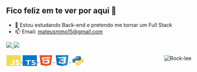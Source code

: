 ## Fico feliz em te ver por aqui 💖

- 📗 Estou estudando Back-end e pretendo me tornar um Full Stack
- 📫 Email: mateusmmo15@gmail.com

 <div>
  <a href="https://github.com/mateus-brites">
  <img height="180em" src="https://github-readme-stats.vercel.app/api?username=mateus-brites&show_icons=true&theme=midnight-purple&include_all_commits=true&count_private=true"/>
  <img height="180em" src="https://github-readme-stats.vercel.app/api/top-langs/?username=mateus-brites&layout=compact&langs_count=7&theme=midnight-purple"/>
</div>
  
  <div style="display: inline_block"><br>
  <img align="center" alt="Mateus-Js" height="30" width="40" src="https://raw.githubusercontent.com/devicons/devicon/master/icons/javascript/javascript-plain.svg">
  <img align="center" alt="Mateus-Ts" height="30" width="40" src="https://raw.githubusercontent.com/devicons/devicon/master/icons/typescript/typescript-plain.svg">
  <img align="center" alt="Mateus-HTML" height="30" width="40" src="https://raw.githubusercontent.com/devicons/devicon/master/icons/html5/html5-original.svg">
  <img align="center" alt="Mateus-CSS" height="30" width="40" src="https://raw.githubusercontent.com/devicons/devicon/master/icons/css3/css3-original.svg">
  <img align="center" alt="Mateus-Python" height="30" width="40" src="https://raw.githubusercontent.com/devicons/devicon/master/icons/python/python-original.svg">
  <img align="right" alt="Rock-lee" src="https://ik.imagekit.io/mbrites/naruto-shippuden-anime_IYK6WTzzV.gif?updatedAt=1628673967194">
</div>
